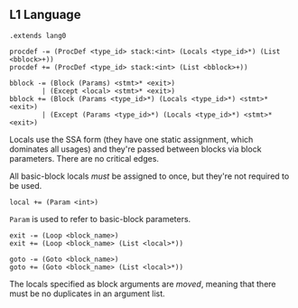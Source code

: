 ## L1 Language

```grammar
.extends lang0
```

```grammar
procdef -= (ProcDef <type_id> stack:<int> (Locals <type_id>*) (List <bblock>+))
procdef += (ProcDef <type_id> stack:<int> (List <bblock>+))
```

```grammar
bblock -= (Block (Params) <stmt>* <exit>)
        | (Except <local> <stmt>* <exit>)
bblock += (Block (Params <type_id>*) (Locals <type_id>*) <stmt>* <exit>)
        | (Except (Params <type_id>*) (Locals <type_id>*) <stmt>* <exit>)
```

Locals use the SSA form (they have one static assignment, which dominates all
usages) and they're passed between blocks via block parameters. There are no
critical edges.

All basic-block locals *must* be assigned to once, but they're not required to
be used.

```grammar
local += (Param <int>)
```

`Param` is used to refer to basic-block parameters.

```grammar
exit -= (Loop <block_name>)
exit += (Loop <block_name> (List <local>*))

goto -= (Goto <block_name>)
goto += (Goto <block_name> (List <local>*))
```

The locals specified as block arguments are *moved*, meaning that there must
be no duplicates in an argument list.
